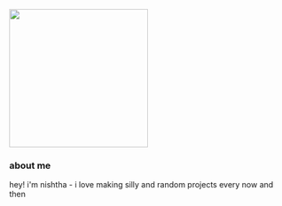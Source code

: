 <img src="https://github.com/user-attachments/assets/3ab2680b-7492-49a5-89ff-05d0cb26fd57" height="250" />


### about me

hey! i'm nishtha - i love making silly and random projects every now and then
